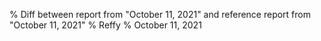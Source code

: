% Diff between report from "October 11, 2021" and reference report from "October 11, 2021"
% Reffy
% October 11, 2021


